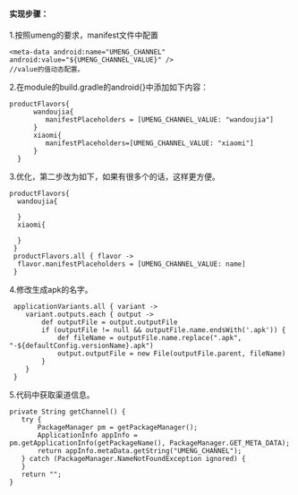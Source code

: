 #### 实现步骤： ####

1.按照umeng的要求，manifest文件中配置

	<meta-data android:name="UMENG_CHANNEL" android:value="${UMENG_CHANNEL_VALUE}" />
	//value的值动态配置。

2.在module的build.gradle的android{}中添加如下内容：

	productFlavors{
          wandoujia{
             manifestPlaceholders = [UMENG_CHANNEL_VALUE: "wandoujia"]
          }
          xiaomi{
             manifestPlaceholders=[UMENG_CHANNEL_VALUE: "xiaomi"]
          }
      }

3.优化，第二步改为如下，如果有很多个的话，这样更方便。

	productFlavors{
	  wandoujia{
	
	  }
	  xiaomi{
	
	  }
	 }
	 productFlavors.all { flavor ->
	  flavor.manifestPlaceholders = [UMENG_CHANNEL_VALUE: name]
	 }

4.修改生成apk的名字。

	 applicationVariants.all { variant ->
	    variant.outputs.each { output ->
	        def outputFile = output.outputFile
	        if (outputFile != null && outputFile.name.endsWith('.apk')) {
	            def fileName = outputFile.name.replace(".apk", "-${defaultConfig.versionName}.apk")
	            output.outputFile = new File(outputFile.parent, fileName)
	        }
	    }
	 }

5.代码中获取渠道信息。

	private String getChannel() {
	   try {
	       PackageManager pm = getPackageManager();
	       ApplicationInfo appInfo = pm.getApplicationInfo(getPackageName(), PackageManager.GET_META_DATA);
	       return appInfo.metaData.getString("UMENG_CHANNEL");
	   } catch (PackageManager.NameNotFoundException ignored) {
	   }
	   return "";
	}